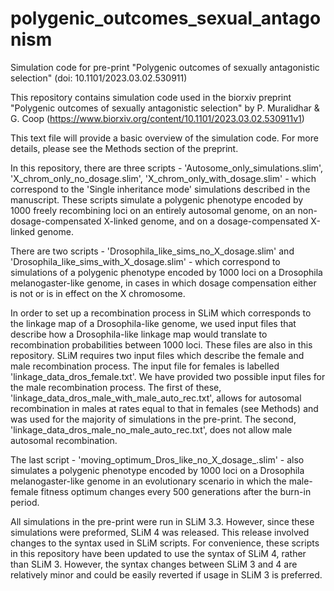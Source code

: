 # polygenic_outcomes_sexual_antagonism
Simulation code for pre-print "Polygenic outcomes of sexually antagonistic selection" (doi: 10.1101/2023.03.02.530911)

This repository contains simulation code used in the biorxiv preprint "Polygenic outcomes of sexually antagonistic selection" by P. Muralidhar & G. Coop (https://www.biorxiv.org/content/10.1101/2023.03.02.530911v1)

This text file will provide a basic overview of the simulation code. For more details, please see the Methods section of the preprint. 

In this repository, there are three scripts - 'Autosome_only_simulations.slim', 'X_chrom_only_no_dosage.slim', 'X_chrom_only_with_dosage.slim' - which correspond to the 'Single inheritance mode' simulations described in the manuscript. These scripts simulate a polygenic phenotype encoded by 1000 freely recombining loci on an entirely autosomal genome, on an non-dosage-compensated X-linked genome, and on a dosage-compensated X-linked genome.

There are two scripts - 'Drosophila_like_sims_no_X_dosage.slim' and 'Drosophila_like_sims_with_X_dosage.slim' - which correspond to simulations of a polygenic phenotype encoded by 1000 loci on a Drosophila melanogaster-like genome, in cases in which dosage compensation either is not or is in effect on the X chromosome. 

In order to set up a recombination process in SLiM which corresponds to the linkage map of a Drosophila-like genome, we used input files that describe how a Drosophila-like linkage map would translate to recombination probabilities between 1000 loci. These files are also in this repository. SLiM requires two input files which describe the female and male recombination process. The input file for females is labelled 'linkage_data_dros_female.txt'. We have provided two possible input files for the male recombination process. The first of these, 'linkage_data_dros_male_with_male_auto_rec.txt', allows for autosomal recombination in males at rates equal to that in females (see Methods) and was used for the majority of simulations in the pre-print. The second, 'linkage_data_dros_male_no_male_auto_rec.txt', does not allow male autosomal recombination. 

The last script - 'moving_optimum_Dros_like_no_X_dosage_.slim' - also simulates a polygenic phenotype encoded by 1000 loci on a Drosophila melanogaster-like genome in an evolutionary scenario in which the male-female fitness optimum changes every 500 generations after the burn-in period. 

All simulations in the pre-print were run in SLiM 3.3. However, since these simulations were preformed, SLiM 4 was released. This release involved changes to the syntax used in SLiM scripts. For convenience, these scripts in this repository have been updated to use the syntax of SLiM 4, rather than SLiM 3. However, the syntax changes between SLiM 3 and 4 are relatively minor and could be easily reverted if usage in SLiM 3 is preferred. 
